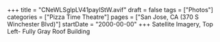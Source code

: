 +++
title = "CNeWLSglpLV41payIStW.avif"
draft = false
tags = ["Photos"]
categories = ["Pizza Time Theatre"]
pages = ["San Jose, CA (370 S Winchester Blvd)"]
startDate = "2000-00-00"
+++
Satellite Imagery, Top Left- Fully Gray Roof Building
